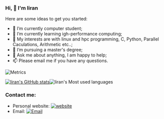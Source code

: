 ### Hi, 👋 I'm liran

<!--
**liranuxx/liranuxx** is a ✨ _special_ ✨ repository because its `README.md` (this file) appears on your GitHub profile.
-->
Here are some ideas to get you started:

- 🔭 I’m currently computer student;
- 🌱 I’m currently learning igh-performance computing;
- 🤔 My interests are with linux and hpc programming, C, Python, Parallel Caculations, Arithmetic etc..;
- 💼 I’m pursuing a master's degree;
- 💬 Ask me about anything, I am happy to help;
- 📫 Please email me if you have any questions.

![Metrics](https://metrics.lecoq.io/liranuxx?template=classic&config.timezone=Asia%2FShanghai)

[![liran's GitHub stats](https://github-readme-stats.vercel.app/api?username=liranuxx)](https://github.com/anuraghazra/github-readme-stats)![liran's Most used languages](https://github-readme-stats.vercel.app/api/top-langs/?username=liranuxx&layout=compact&hide_border=true&langs_count=10)



### Contact me:

- Personal website: [![website](https://img.shields.io/badge/-3693F3?style=flat-square&logo=icloud&logoColor=white)](https://liranux.gitee.io/)
- Email: [![Email](https://img.shields.io/badge/-D14836?style=flat-square&logo=gmail&logoColor=white)](mailto:1730421828@qq.com)
